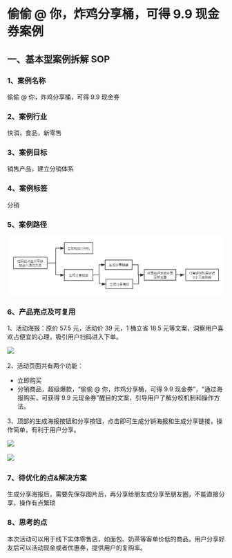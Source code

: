 # 偷偷 @ 你，炸鸡分享桶，可得 9.9 现金券案例



## 一、基本型案例拆解 SOP

### 1、案例名称

偷偷 @ 你，炸鸡分享桶，可得 9.9 现金券

### 2、案例行业

快消，食品，新零售

### 3、案例目标

销售产品，建立分销体系

### 4、案例标签

分销

### 5、案例路径
![](./images/mcdonald.png)


### 6、产品亮点及可复用

1、活动海报：原价 57.5 元，活动价 39 元，1 桶立省 18.5 元等文案，洞察用户喜欢占便宜的心理，吸引用户扫码进入下单。

![](F:\workspace\blog\docs\product-and-operation\product\images\mcdonald-hdhb.png)

2、活动页面共有两个功能：

+ 立即购买  
+ 分销商品，超级爆款，“偷偷 @ 你，炸鸡分享桶，可得 9.9 现金券”，“通过海报购买，可获得 9.9 元现金券”醒目的文案，引导用户了解分校机制和操作方法。

3、顶部的生成海报按钮和分享按钮，点击即可生成分销海报和生成分享链接，操作简单，有利于用户分享。

![](F:\workspace\blog\docs\product-and-operation\product\images\mcdonald-hdy.jpg)

![](F:\workspace\blog\docs\product-and-operation\product\images\mcdonald-fxhb.jpg)



### 7、待优化的点&解决方案

生成分享海报后，需要先保存图片后，再分享给朋友或分享至朋友圈，不能直接分享，操作有点繁琐

### 8、思考的点

本次活动可以用于线下实体零售店，如面包、奶茶等客单价低的商品，用户分享好友后可以活动现金或者优惠券，提供用户的复购率。


